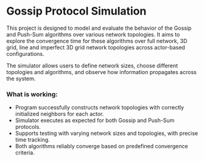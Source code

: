 # Gossip Protocol Simulation

This project is designed to model and evaluate the behavior of the Gossip and Push-Sum algorithms over various network topologies. It aims to explore the convergence time for these algorithms over full network, 3D grid, line and imperfect 3D grid network topologies across actor-based configurations.

The simulator allows users to define network sizes, choose different topologies and algorithms, and observe how information propagates across the system.

### What is working:
* Program successfully constructs network topologies with correctly initialized neighbors for each actor.
* Simulator executes as expected for both Gossip and Push-Sum protocols.
* Supports testing with varying network sizes and topologies, with precise time tracking.
* Both algorithms reliably converge based on predefined convergence criteria.
